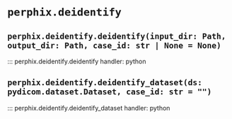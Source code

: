 # `perphix.deidentify`

## `perphix.deidentify.deidentify(input_dir: Path, output_dir: Path, case_id: str | None = None)`

::: perphix.deidentify.deidentify
    handler: python

## `perphix.deidentify.deidentify_dataset(ds: pydicom.dataset.Dataset, case_id: str = "")`

::: perphix.deidentify.deidentify_dataset
    handler: python
